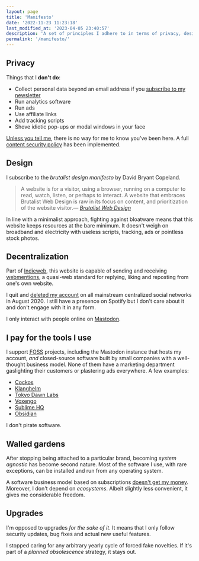 ```yaml
---
layout: page
title: 'Manifesto'
date: '2022-11-23 11:23:18'
last_modified_at: '2023-04-05 23:40:57'
description: 'A set of principles I adhere to in terms of privacy, design, web architecture and the software I use.'
permalink: '/manifesto/'
---
```

## Privacy

Things that I **don't do**:

- Collect personal data beyond an email address if you [subscribe to my newsletter](/newsletter/)
- Run analytics software
- Run ads
- Use affiliate links
- Add tracking scripts
- Shove idiotic pop-ups or modal windows in your face

[Unless you tell me](/contact/), there is no way for me to know you've been here. A full [content security policy](https://simonesilvestroni.com/blog/content-security-policy/) has been implemented.

## Design

I subscribe to the _brutalist design manifesto_ by David Bryant Copeland.

> A website is for a visitor, using a browser, running on a computer to read, watch, listen, or perhaps to interact. A website that embraces Brutalist Web Design is raw in its focus on content, and prioritization of the website visitor.<cite>—&nbsp;[Brutalist Web Design](https://brutalist-web.design/)</cite>

In line with a minimalist approach, fighting against bloatware means that this website keeps resources at the bare minimum. It doesn't weigh on broadband and electricity with useless scripts, tracking, ads or pointless stock photos.

## Decentralization

Part of [Indieweb](https://indieweb.org/), this website is capable of sending and receiving [webmentions](https://alistapart.com/article/webmentions-enabling-better-communication-on-the-internet/), a quasi-web standard for replying, liking and reposting from one's own website.

I quit and [deleted my account](https://simonesilvestroni.com/blog/escape-from-social-media/) on all mainstream centralized social networks in August 2020. I still have a presence on Spotify but I don't care about it and don't engage with it in any form.

I only interact with people online on [Mastodon](https://indieweb.social/@m2m).

## I pay for the tools I use

I support <abbr title="Free and Open-Source Software">FOSS</abbr> projects, including the Mastodon instance that hosts my account, _and_ closed-source software built by small companies with a well-thought business model. None of them have a marketing department gaslighting their customers or plastering ads everywhere. A few examples:

- [Cockos](https://cockos.com/)
- [Klanghelm](https://klanghelm.com/contents/main.html)
- [Tokyo Dawn Labs](https://www.tokyodawn.net/tokyo-dawn-labs/)
- [Voxengo](https://www.voxengo.com/)
- [Sublime HQ](https://www.sublimehq.com/)
- [Obsidian](https://obsidian.md/)

I don't pirate software.

## Walled gardens

After stopping being attached to a particular brand, becoming _system agnostic_ has become second nature. Most of the software I use, with rare exceptions, can be installed and run from any operating system.

A software business model based on subscriptions [doesn't get my money](/blog/waves-switched-to-subscription-and-people-are-angry/). Moreover, I don't depend on _ecosystems_. Albeit slightly less convenient, it gives me considerable freedom.

## Upgrades

I'm opposed to upgrades _for the sake of it_. It means that I only follow security updates, bug fixes and actual new useful features.

I stopped caring for any arbitrary yearly cycle of forced fake novelties. If it's part of a _planned obsolescence_ strategy, it stays out.